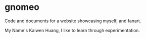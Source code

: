 # gnomeo
Code and documents for a website showcasing myself, and fanart.

My Name's Kaiwen Huang, I like to learn through experimentation. 

